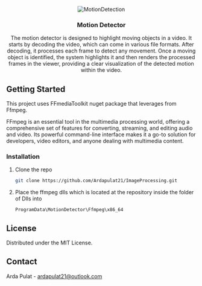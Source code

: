 <div align="center">
  
![MotionDetection](https://github.com/user-attachments/assets/8d5ef6cc-3157-48d5-bfee-f45b591133fd)


<h3 align="center">Motion Detector</h3>
  <p align="center">
    The motion detector is designed to highlight moving objects in a video. It starts by decoding the video, which can come in various file formats. After decoding, it processes each frame to detect any movement. Once a moving object is identified, the system highlights it and then renders the processed frames in the viewer, providing a clear visualization of the detected motion within the video. </p>
</div>

<!-- GETTING STARTED -->
## Getting Started

This project uses FFmediaToolkit nuget package that leverages from Ffmpeg.

FFmpeg is an essential tool in the multimedia processing world, offering a comprehensive set of features for converting, streaming, and editing audio and video. Its powerful command-line interface makes it a go-to solution for developers, video editors, and anyone dealing with multimedia content.

### Installation

1. Clone the repo
   ```sh
   git clone https://github.com/Ardapulat21/ImageProcessing.git
   ```
2. Place the ffmpeg dlls which is located at the repository inside the folder of Dlls into 
    ```
    ProgramData\MotionDetector\Ffmpeg\x86_64 
    ```
<!-- LICENSE -->
## License

Distributed under the MIT License.

<!-- CONTACT -->
## Contact

Arda Pulat - ardapulat21@outlook.com
